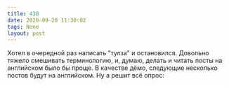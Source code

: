 ```yaml
---
title: 438
date: 2020-09-20 11:30:02
tags: None
layout: post
---
```


Хотел в очередной раз написать "тулза" и остановился. Довольно тяжело смешивать терминологию, и, думаю, делать и читать посты на английском было бы проще. В качестве дёмо, следующие несколько постов будут на английском. Ну а решит всё опрос:
